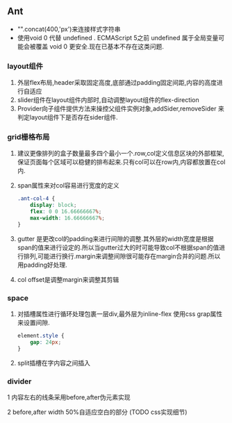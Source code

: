 ## Ant

* "".concat(400,'px')来连接样式字符串
* 使用void 0 代替 undefined . ECMAScript 5之前 undefined 属于全局变量可能会被覆盖 void 0 更安全.现在已基本不存在这类问题.





### layout组件

1. 外层flex布局,header采取固定高度,底部通过padding固定间距,内容的高度进行自适应
2. slider组件在layout组件内部时,自动调整layout组件的flex-direction
3. Provider向子组件提供方法来操控父组件实例对象,addSider,removeSider 来判定layout组件下是否存在sider组件.

### grid栅格布局

1. 建议更像排列的盒子数量最多四个最小一个.row,col定义信息区块的外部框架,保证页面每个区域可以稳健的排布起来.只有col可以在row内,内容都放置在col内.

2. span属性来对col容易进行宽度的定义

   ```css
   .ant-col-4 {
       display: block;
       flex: 0 0 16.66666667%;
       max-width: 16.66666667%;
   }
   ```

3. gutter 是更改col的padding来进行间隙的调整.其外层的width宽度是根据span的值来进行设定的.所以当gutter过大的时可能导致col不根据span的值进行排列,可能进行换行.margin来调整间隙很可能存在margin合并的问题.所以用padding好处理.
4. col offset是调整margin来调整其剪辑

### space

1. 对插槽属性进行循环处理包裹一层div,最外层为inline-flex 使用css grap属性来设置间隙.

   ```css
   element.style {
       gap: 24px;
   }
   ```

2. split插槽在字内容之间插入

### divider

1 内容左右的线条采用before,after伪元素实现

2 before,after width 50%自适应空白的部分  (TODO  css实现细节)







